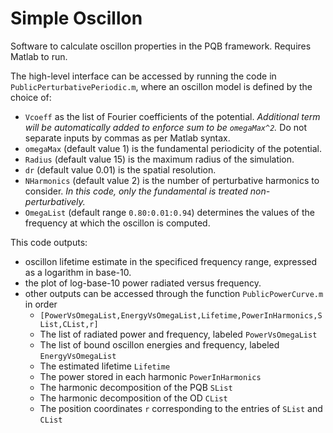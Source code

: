 # Simple Oscillon

Software to calculate oscillon properties in the PQB framework. Requires Matlab to run.

The high-level interface can be accessed by running the code in `PublicPerturbativePeriodic.m`, where an oscillon model is defined by the choice of:
- `Vcoeff` as the list of Fourier coefficients of the potential. _Additional term will be automatically added to enforce sum to be `omegaMax^2`._ Do not separate inputs by commas as per Matlab syntax.
- `omegaMax` (default value 1) is the fundamental periodicity of the potential.
- `Radius` (default value 15) is the maximum radius of the simulation.
- `dr` (default value 0.01) is the spatial resolution.
- `NHarmonics` (default value 2) is the number of perturbative harmonics to consider. _In this code, only the fundamental is treated non-perturbatively._
- `OmegaList` (default range `0.80:0.01:0.94`) determines the values of the frequency at which the oscillon is computed.

This code outputs:
- oscillon lifetime estimate in the specificed frequency range, expressed as a logarithm in base-10.
- the plot of log-base-10 power radiated versus frequency.
- other outputs can be accessed through the function `PublicPowerCurve.m` in order 
  - `[PowerVsOmegaList,EnergyVsOmegaList,Lifetime,PowerInHarmonics,SList,CList,r]`
  - The list of radiated power and frequency, labeled `PowerVsOmegaList`
  - The list of bound oscillon energies and frequency, labeled `EnergyVsOmegaList`
  - The estimated lifetime `Lifetime`
  - The power stored in each harmonic `PowerInHarmonics`
  - The harmonic decomposition of the PQB `SList`
  - The harmonic decomposition of the OD `CList`
  - The position coordinates `r` corresponding to the entries of `SList` and `CList`
